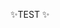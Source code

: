 ✨TEST ✨


<!---
AyFK/AyFK is a ✨ special ✨ repository because its `README.md` (this file) appears on your GitHub profile.
You can click the Preview link to take a look at your changes.
--->
